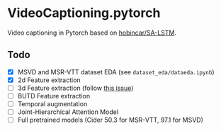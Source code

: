 # VideoCaptioning.pytorch

Video captioning in Pytorch based on [hobincar/SA-LSTM](https://github.com/hobincar/SA-LSTM).

## Todo 
- [x] MSVD and MSR-VTT dataset EDA (see `dataset_eda/dataeda.ipynb`)
- [x] 2d Feature extraction
- [ ] 3d Feature extraction (follow [this issue](https://github.com/hobincar/SA-LSTM/issues/10))
- [ ] BUTD Feature extraction
- [ ] Temporal augmentation
- [ ] Joint-Hierarchical Attention Model
- [ ] Full pretrained models (Cider 50.3 for MSR-VTT, 97.1 for MSVD)
